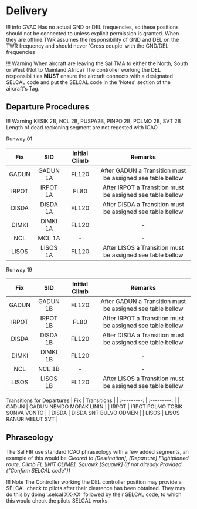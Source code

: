 # Delivery

!!! info
    GVAC Has no actual GND or DEL frequencies, so these positions should not be connected to unless explicit permission is granted. When they are offline TWR assumes the responsibility of GND and DEL on the TWR frequency and should never 'Cross couple' with the GND/DEL frequencies

!!! Warning
    When aircraft are leaving the Sal TMA to either the North, South or West (Not to Mainland Africa) The controller working the DEL responsibilities **MUST** ensure the aircraft connects with a designated SELCAL code and put the SELCAL code in the 'Notes' section of the aircraft's Tag.


## Departure Procedures

!!! Warning
    KESIK 2B, NCL 2B, PUSPA2B, PINPO 2B, POLMO 2B, SVT 2B Length of dead reckoning segment are not regested with ICAO

Runway 01

| Fix | SID | Initial Climb | Remarks |
| :---------: | :---------: | :---------: | :---------: |
| GADUN | GADUN 1A | FL120 | After GADUN a Transition must be assigned see table bellow | 
| IRPOT | IRPOT 1A | FL80 | After IRPOT a Transition must be assigned see table bellow | 
| DISDA | DISDA 1A | FL120 | After DISDA a Transition must be assigned see table bellow | 
| DIMKI | DIMKI 1A | FL120 | - | 
| NCL | MCL 1A | - | - | 
| LISOS | LISOS 1A | FL120 | After LISOS a Transition must be assigned see table bellow | 


Runway 19

| Fix | SID | Initial Climb | Remarks |
| :---------: | :---------: | :---------: | :---------: |
| GADUN | GADUN 1B | FL120 | After GADUN a Transition must be assigned see table bellow | 
| IRPOT | IRPOT 1B | FL80 | After IRPOT a Transition must be assigned see table bellow | 
| DISDA | DISDA 1B | FL120 | After DISDA a Transition must be assigned see table bellow | 
| DIMKI | DIMKI 1B | FL120 | - | 
| NCL | NCL 1B | - | - | 
| LISOS | LISOS 1B | FL120 | After LISOS a Transition must be assigned see table bellow | 

Transitions for Departures
| Fix | Transitions |
| :---------: | :---------: |
| GADUN | GADUN NEMDO MOPAK LININ |
| IRPOT | IRPOT POLMO TOBIK SONVA VONTO |
| DISDA | DISDA SNT BULVO ODMEN |
| LISOS | LISOS RANUR MELUT SVT |

## Phraseology

The Sal FIR use standard ICAO phraseology with a few added segments, an example of this would be
*Cleared to [Destination], [Departure] Flightplaned route, Climb FL [INIT CLIMB], Squawk [Squawk] (If not already Provided ("Confirm SELCAL code"))*

!!! Note 
    The Controller working the DEL controller position may provide a SELCAL check to pilots after their clearence has been obtained. They may do this by doing '.selcal XX-XX' followed by their SELCAL code, to which this would check the pilots SELCAL works.



